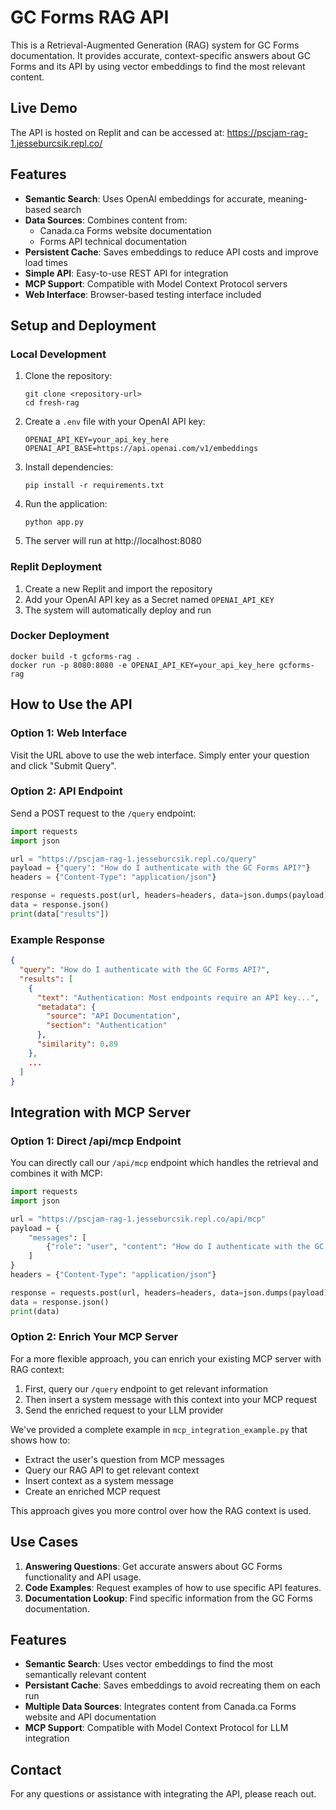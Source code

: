# GC Forms RAG API

This is a Retrieval-Augmented Generation (RAG) system for GC Forms documentation. It provides accurate, context-specific answers about GC Forms and its API by using vector embeddings to find the most relevant content.

## Live Demo

The API is hosted on Replit and can be accessed at:
https://pscjam-rag-1.jesseburcsik.repl.co/

## Features

- **Semantic Search**: Uses OpenAI embeddings for accurate, meaning-based search
- **Data Sources**: Combines content from:
  - Canada.ca Forms website documentation
  - Forms API technical documentation
- **Persistent Cache**: Saves embeddings to reduce API costs and improve load times
- **Simple API**: Easy-to-use REST API for integration
- **MCP Support**: Compatible with Model Context Protocol servers
- **Web Interface**: Browser-based testing interface included

## Setup and Deployment

### Local Development

1. Clone the repository:
   ```
   git clone <repository-url>
   cd fresh-rag
   ```

2. Create a `.env` file with your OpenAI API key:
   ```
   OPENAI_API_KEY=your_api_key_here
   OPENAI_API_BASE=https://api.openai.com/v1/embeddings
   ```

3. Install dependencies:
   ```
   pip install -r requirements.txt
   ```

4. Run the application:
   ```
   python app.py
   ```

5. The server will run at http://localhost:8080

### Replit Deployment

1. Create a new Replit and import the repository
2. Add your OpenAI API key as a Secret named `OPENAI_API_KEY`
3. The system will automatically deploy and run

### Docker Deployment

```
docker build -t gcforms-rag .
docker run -p 8080:8080 -e OPENAI_API_KEY=your_api_key_here gcforms-rag
```

## How to Use the API

### Option 1: Web Interface

Visit the URL above to use the web interface. Simply enter your question and click "Submit Query".

### Option 2: API Endpoint

Send a POST request to the `/query` endpoint:

```python
import requests
import json

url = "https://pscjam-rag-1.jesseburcsik.repl.co/query"
payload = {"query": "How do I authenticate with the GC Forms API?"}
headers = {"Content-Type": "application/json"}

response = requests.post(url, headers=headers, data=json.dumps(payload))
data = response.json()
print(data["results"])
```

### Example Response

```json
{
  "query": "How do I authenticate with the GC Forms API?",
  "results": [
    {
      "text": "Authentication: Most endpoints require an API key...",
      "metadata": {
        "source": "API Documentation",
        "section": "Authentication"
      },
      "similarity": 0.89
    },
    ...
  ]
}
```

## Integration with MCP Server

### Option 1: Direct /api/mcp Endpoint

You can directly call our `/api/mcp` endpoint which handles the retrieval and combines it with MCP:

```python
import requests
import json

url = "https://pscjam-rag-1.jesseburcsik.repl.co/api/mcp"
payload = {
    "messages": [
        {"role": "user", "content": "How do I authenticate with the GC Forms API?"}
    ]
}
headers = {"Content-Type": "application/json"}

response = requests.post(url, headers=headers, data=json.dumps(payload))
data = response.json()
print(data)
```

### Option 2: Enrich Your MCP Server

For a more flexible approach, you can enrich your existing MCP server with RAG context:

1. First, query our `/query` endpoint to get relevant information
2. Then insert a system message with this context into your MCP request
3. Send the enriched request to your LLM provider

We've provided a complete example in `mcp_integration_example.py` that shows how to:

- Extract the user's question from MCP messages
- Query our RAG API to get relevant context
- Insert context as a system message
- Create an enriched MCP request

This approach gives you more control over how the RAG context is used.

## Use Cases

1. **Answering Questions**: Get accurate answers about GC Forms functionality and API usage.
2. **Code Examples**: Request examples of how to use specific API features.
3. **Documentation Lookup**: Find specific information from the GC Forms documentation.

## Features

- **Semantic Search**: Uses vector embeddings to find the most semantically relevant content
- **Persistant Cache**: Saves embeddings to avoid recreating them on each run
- **Multiple Data Sources**: Integrates content from Canada.ca Forms website and API documentation
- **MCP Support**: Compatible with Model Context Protocol for LLM integration

## Contact

For any questions or assistance with integrating the API, please reach out.
